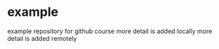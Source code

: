 # example
example repository for github course
more detail is added locally
more detail is added remotely
